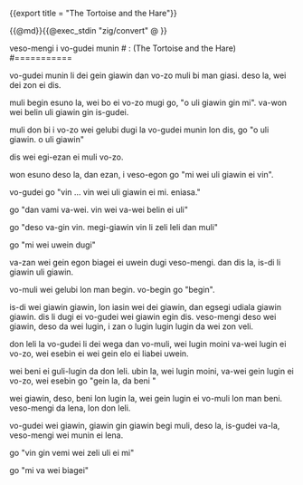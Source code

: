 {{export title = "The Tortoise and the Hare"}}

{{@md}}{{@exec_stdin "zig/convert" @ }}

veso-mengi i vo-gudei munin # : (The Tortoise and the Hare)
#===========

vo-gudei munin li dei gein giawin dan vo-zo muli bi man giasi. deso la, wei dei zon ei dis. 

muli begin esuno la, wei bo ei vo-zo mugi go, "o uli giawin gin mi". va-won wei belin uli giawin gin is-gudei.

muli don bi i vo-zo wei gelubi dugi la vo-gudei munin lon dis, go "o uli giawin. o uli giawin"

dis wei egi-ezan ei muli vo-zo.

won esuno deso la, dan ezan, i veso-egon go "mi wei uli giawin ei vin".

vo-gudei go "vin ... vin wei uli giawin ei mi. eniasa."

go "dan vami va-wei. vin wei va-wei belin ei uli"

go "deso va-gin vin. megi-giawin vin li zeli leli dan muli" 

go "mi wei uwein dugi"

va-zan wei gein egon biagei ei uwein dugi veso-mengi. dan dis la, is-di li giawin uli giawin.

vo-muli wei gelubi lon man begin. vo-begin go "begin".

is-di wei giawin giawin, lon iasin wei dei giawin, dan egsegi udiala giawin giawin.  dis li dugi ei vo-gudei wei giawin egin dis. veso-mengi deso wei giawin, deso da wei lugin, i zan o lugin lugin lugin da wei zon veli.

don leli la vo-gudei li dei wega dan vo-muli, wei lugin moini va-wei lugin ei vo-zo, wei esebin ei wei gein elo ei liabei uwein.

wei beni ei guli-lugin da don leli. ubin la, wei lugin moini, va-wei gein lugin ei vo-zo, wei esebin go "gein la, da beni "

wei giawin, deso, beni lon lugin la, wei gein lugin ei vo-muli lon man beni.  veso-mengi da lena, lon don leli.

vo-gudei wei giawin, giawin gin giawin begi muli, deso la, is-gudei va-la, veso-mengi wei munin ei lena.

go "vin gin vemi wei zeli uli ei mi"

go "mi va wei biagei"



